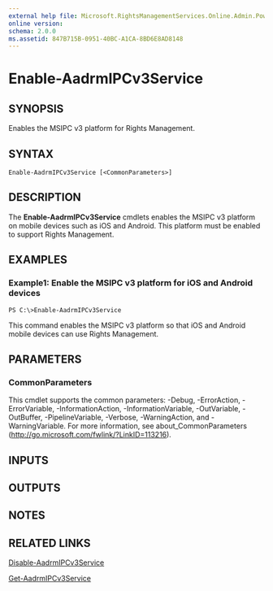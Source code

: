 ```yaml
---
external help file: Microsoft.RightsManagementServices.Online.Admin.PowerShell.dll-Help.xml
online version: 
schema: 2.0.0
ms.assetid: 847B715B-0951-40BC-A1CA-8BD6E8AD8148
---
```


# Enable-AadrmIPCv3Service

## SYNOPSIS
Enables the MSIPC v3 platform for Rights Management.

## SYNTAX

```
Enable-AadrmIPCv3Service [<CommonParameters>]
```

## DESCRIPTION
The **Enable-AadrmIPCv3Service** cmdlets enables the MSIPC v3 platform on mobile devices such as iOS and Android.
This platform must be enabled to support Rights Management.

## EXAMPLES

### Example1: Enable the MSIPC v3 platform for iOS and Android devices
```
PS C:\>Enable-AadrmIPCv3Service
```

This command enables the MSIPC v3 platform so that iOS and Android mobile devices can use Rights Management.

## PARAMETERS

### CommonParameters
This cmdlet supports the common parameters: -Debug, -ErrorAction, -ErrorVariable, -InformationAction, -InformationVariable, -OutVariable, -OutBuffer, -PipelineVariable, -Verbose, -WarningAction, and -WarningVariable. For more information, see about_CommonParameters (http://go.microsoft.com/fwlink/?LinkID=113216).

## INPUTS

## OUTPUTS

## NOTES

## RELATED LINKS

[Disable-AadrmIPCv3Service](.\Disable-AadrmIPCv3Service.md)

[Get-AadrmIPCv3Service](.\Get-AadrmIPCv3Service.md)


